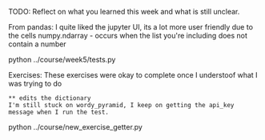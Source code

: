 TODO: Reflect on what you learned this week and what is still unclear.

From pandas:
I quite liked the jupyter UI, its a lot more user friendly due to the cells
numpy.ndarray - occurs when the list you're including does not contain a number

python ../course/week5/tests.py

Exercises:
These exercises were okay to complete once I understoof what I was trying to do

    ** edits the dictionary
    I'm still stuck on wordy_pyramid, I keep on getting the api_key message when I run the test.

python ../course/new_exercise_getter.py   

